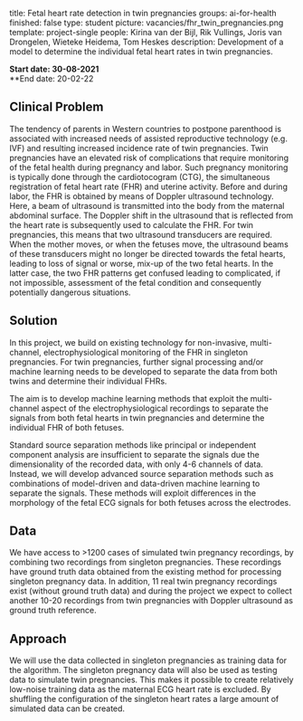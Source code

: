 title: Fetal heart rate detection in twin pregnancies
groups: ai-for-health
finished: false
type: student
picture: vacancies/fhr_twin_pregnancies.png
template: project-single
people: Kirina van der Bijl, Rik Vullings, Joris van Drongelen, Wieteke Heidema, Tom Heskes
description: Development of a model to determine the individual fetal heart rates in twin pregnancies.

**Start date: 30-08-2021** <br>
**End date: 20-02-22

## Clinical Problem
The tendency of parents in Western countries to postpone parenthood is associated with increased needs of assisted reproductive technology (e.g. IVF) and resulting increased incidence rate of twin pregnancies.  Twin pregnancies have an elevated risk of complications that require monitoring of the fetal health during pregnancy and labor. Such pregnancy monitoring is typically done through the cardiotocogram (CTG), the simultaneous registration of fetal heart rate (FHR) and uterine activity. Before and during labor, the FHR is obtained by means of Doppler ultrasound technology. Here, a beam of ultrasound is transmitted into the body from the maternal abdominal surface. The Doppler shift in the ultrasound that is reflected from the heart rate is subsequently used to calculate the FHR. For twin pregnancies, this means that two ultrasound transducers are required. When the mother moves, or when the fetuses move, the ultrasound beams of these transducers might no longer be directed towards the fetal hearts, leading to loss of signal or worse, mix-up of the two fetal hearts. In the latter case, the two FHR patterns get confused leading to complicated, if not impossible, assessment of the fetal condition and consequently potentially dangerous situations.

## Solution
In this project, we build on existing technology for non-invasive, multi-channel, electrophysiological monitoring of the FHR in singleton pregnancies. For twin pregnancies, further signal processing and/or machine learning needs to be developed to separate the data from both twins and determine their individual FHRs.

The aim is to develop machine learning methods that exploit the multi-channel aspect of the electrophysiological recordings to separate the signals from both fetal hearts in twin pregnancies and determine the individual FHR of both fetuses.

Standard source separation methods like principal or independent component analysis are insufficient to separate the signals due the dimensionality of the recorded data, with only 4-6 channels of data. Instead, we will develop advanced source separation methods such as combinations of model-driven and data-driven machine learning to separate the signals. These methods will exploit differences in the morphology of the fetal ECG signals for both fetuses across the electrodes.

## Data
We have access to >1200 cases of simulated twin pregnancy recordings, by combining two recordings from singleton pregnancies. These recordings have ground truth data obtained from the existing method for processing singleton pregnancy data. In addition, 11 real twin pregnancy recordings exist (without ground truth data) and during the project we expect to collect another 10-20 recordings from twin pregnancies with Doppler ultrasound as ground truth reference.

## Approach
We will use the data collected in singleton pregnancies as training data for the algorithm. The singleton pregnancy data will also be used as testing data to simulate twin pregnancies. This makes it possible to create relatively low-noise training data as the maternal ECG heart rate is excluded. By shuffling the configuration of the singleton heart rates a large amount of simulated data can be created.
